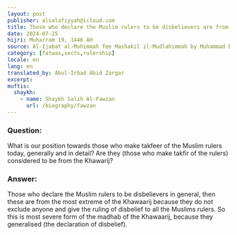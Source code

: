 ```yaml
---
layout: post
publisher: alsalafiyyah@icloud.com
title: Those who declare the Muslim rulers to be disbelievers are from the Khawarij
date: 2024-07-25
hijri: Muharram 19, 1446 AH
source: Al-Ijabat al-Muhimmah fee Mashakil il-Mudlahimmah by Muhammad bin Fahad al-Husayn
category: [fatwas,sects,rulership]
locale: en
lang: en
translated_by: Abul-Irbad Abid Zargar
excerpt: 
muftis:
  shaykh: 
    - name: Shaykh Salih Al-Fawzan
      url: /biography/fawzan
---
```


### Question:
What is our position towards those who make takfeer of the Muslim rulers today, generally and in detail? Are they (those who make takfir of the rulers) considered to be from the Khawarij?

### Answer:
Those who declare the Muslim rulers to be disbelievers in general, then these are from the most extreme of the Khawaarij because they do not exclude anyone and give the ruling of disbelief to all the Muslims rulers. So this is most severe form of the madhab of the Khawaarij, because they generalised (the declaration of disbelief).
